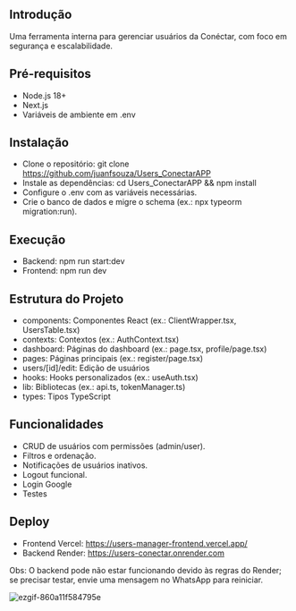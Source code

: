 ## Introdução

Uma ferramenta interna para gerenciar usuários da Conéctar, com foco em segurança e escalabilidade.

## Pré-requisitos

- Node.js 18+
- Next.js
- Variáveis de ambiente em .env

## Instalação

- Clone o repositório: git clone https://github.com/juanfsouza/Users_ConectarAPP
- Instale as dependências: cd Users_ConectarAPP && npm install
- Configure o .env com as variáveis necessárias.
- Crie o banco de dados e migre o schema (ex.: npx typeorm migration:run).

## Execução

- Backend: npm run start:dev
- Frontend: npm run dev

## Estrutura do Projeto

- components: Componentes React (ex.: ClientWrapper.tsx, UsersTable.tsx)
- contexts: Contextos (ex.: AuthContext.tsx)
- dashboard: Páginas do dashboard (ex.: page.tsx, profile/page.tsx)
- pages: Páginas principais (ex.: register/page.tsx)
- users/[id]/edit: Edição de usuários
- hooks: Hooks personalizados (ex.: useAuth.tsx)
- lib: Bibliotecas (ex.: api.ts, tokenManager.ts)
- types: Tipos TypeScript

## Funcionalidades

- CRUD de usuários com permissões (admin/user).
- Filtros e ordenação.
- Notificações de usuários inativos.
- Logout funcional.
- Login Google
- Testes

## Deploy

- Frontend Vercel: https://users-manager-frontend.vercel.app/
- Backend Render: https://users-conectar.onrender.com

Obs: O backend pode não estar funcionando devido às regras do Render; se precisar testar, envie uma mensagem no WhatsApp para reiniciar.

![ezgif-860a11f584795e](https://github.com/user-attachments/assets/402b96d7-2d26-4825-a8d4-3b467ba5709a)


